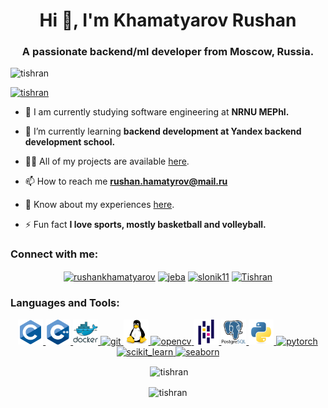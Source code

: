 <h1 align="center">Hi 👋, I'm Khamatyarov Rushan</h1>
<h3 align="center">A passionate backend/ml developer from Moscow, Russia.</h3>

<p align="left"> <img src="https://komarev.com/ghpvc/?username=Tishran&label=Profile%20views&color=0e75b6&style=flat" alt="tishran" /> </p>

<p align="left"> <a href="https://github.com/ryo-ma/github-profile-trophy"><img src="https://github-profile-trophy.vercel.app/?username=tishran" alt="tishran" /></a> </p>

- 🔭 I am currently studying software engineering at **NRNU MEPhI.**

- 🌱 I’m currently learning **backend development at Yandex backend development school.**

- 👨‍💻 All of my projects are available [here](https://github.com/Tishran?tab=repositories).

- 📫 How to reach me **rushan.hamatyrov@mail.ru**

- 📄 Know about my experiences [here](https://drive.google.com/file/d/1gWhklZxMkEpsXyJeFdGg9Hyqc82L58mG/view?usp=sharing).

- ⚡ Fun fact **I love sports, mostly basketball and volleyball.**

<h3 align="left">Connect with me:</h3>
<p align="center">
<a href="https://kaggle.com/rushankhamatyarov" target="blank"><img align="center" src="https://img.shields.io/badge/Kaggle-blue?style=for-the-badge&logo=Kaggle" alt="rushankhamatyarov"/></a>
<a href="https://coderun.yandex.ru/profile" target="blank"><img align="center" src="https://img.shields.io/badge/Coderun-black?style=for-the-badge&logo=Coderun" alt="jeba"/></a>
<a href="https://codeforces.com/profile/slonik11" target="blank"><img align="center" src="https://img.shields.io/badge/Codeforces-white?style=for-the-badge&logo=codeforces" alt="slonik11"/></a>
<a href="https://www.leetcode.com/Tishran" target="blank"><img align="center" src="https://img.shields.io/badge/Leetcode-black?style=for-the-badge&logo=leetcode" alt="Tishran"/></a>
</p>

<h3 align="left">Languages and Tools:</h3>
<p align="center"> <a href="https://www.cprogramming.com/" target="_blank" rel="noreferrer"> <img src="https://raw.githubusercontent.com/devicons/devicon/master/icons/c/c-original.svg" alt="c" width="40" height="40"/> </a> <a href="https://www.w3schools.com/cpp/" target="_blank" rel="noreferrer"> <img src="https://raw.githubusercontent.com/devicons/devicon/master/icons/cplusplus/cplusplus-original.svg" alt="cplusplus" width="40" height="40"/> </a> <a href="https://www.docker.com/" target="_blank" rel="noreferrer"> <img src="https://raw.githubusercontent.com/devicons/devicon/master/icons/docker/docker-original-wordmark.svg" alt="docker" width="40" height="40"/> </a> <a href="https://git-scm.com/" target="_blank" rel="noreferrer"> <img src="https://www.vectorlogo.zone/logos/git-scm/git-scm-icon.svg" alt="git" width="40" height="40"/> </a> <a href="https://www.linux.org/" target="_blank" rel="noreferrer"> <img src="https://raw.githubusercontent.com/devicons/devicon/master/icons/linux/linux-original.svg" alt="linux" width="40" height="40"/> </a> <a href="https://opencv.org/" target="_blank" rel="noreferrer"> <img src="https://www.vectorlogo.zone/logos/opencv/opencv-icon.svg" alt="opencv" width="40" height="40"/> </a> <a href="https://pandas.pydata.org/" target="_blank" rel="noreferrer"> <img src="https://raw.githubusercontent.com/devicons/devicon/2ae2a900d2f041da66e950e4d48052658d850630/icons/pandas/pandas-original.svg" alt="pandas" width="40" height="40"/> </a> <a href="https://www.postgresql.org" target="_blank" rel="noreferrer"> <img src="https://raw.githubusercontent.com/devicons/devicon/master/icons/postgresql/postgresql-original-wordmark.svg" alt="postgresql" width="40" height="40"/> </a> <a href="https://www.python.org" target="_blank" rel="noreferrer"> <img src="https://raw.githubusercontent.com/devicons/devicon/master/icons/python/python-original.svg" alt="python" width="40" height="40"/> </a> <a href="https://pytorch.org/" target="_blank" rel="noreferrer"> <img src="https://www.vectorlogo.zone/logos/pytorch/pytorch-icon.svg" alt="pytorch" width="40" height="40"/> </a> <a href="https://scikit-learn.org/" target="_blank" rel="noreferrer"> <img src="https://upload.wikimedia.org/wikipedia/commons/0/05/Scikit_learn_logo_small.svg" alt="scikit_learn" width="40" height="40"/> </a> <a href="https://seaborn.pydata.org/" target="_blank" rel="noreferrer"> <img src="https://seaborn.pydata.org/_images/logo-mark-lightbg.svg" alt="seaborn" width="40" height="40"/> </a> </p>


<p align="center">&nbsp;<img align="center" src="https://github-readme-stats.vercel.app/api?username=tishran&show_icons=true&locale=en" alt="tishran" /></p>
<p align="center"><img align="center" src="https://github-readme-streak-stats.herokuapp.com/?user=tishran&" alt="tishran" /></p>

